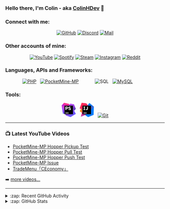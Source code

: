 ### Hello there, I'm Colin - aka [ColinHDev](https://github.com/ColinHDev) 👋

### Connect with me:

<p align="center">
	<a href="https://github.com/ColinHDev"><img src="https://img.icons8.com/bubbles/60/000000/github.png" alt="GitHub"/></a>
	<a href="https://discord.com/invite/cAYKEtaqnp"><img src="https://img.icons8.com/bubbles/60/000000/discord.png" alt="Discord"/></a>
	<a href="mailto:colinh.2911@gmail.com"><img src="https://img.icons8.com/bubbles/60/000000/gmail-new.png" alt="Mail"/></a>
</p>

### Other accounts of mine:

<p align="center">
	<a href="https://youtube.com/ColinHDev"><img src="https://img.icons8.com/bubbles/60/000000/youtube.png" alt="YouTube"/></a>
	<a href="https://open.spotify.com/user/31hlddslorcsvco4j3wipgvt67pm?si=9c143b633e75472b"><img src="https://img.icons8.com/bubbles/60/000000/spotify.png" alt="Spotify"/></a>
	<a href="https://steamcommunity.com/id/ColinHDev/"><img src="https://img.icons8.com/bubbles/60/000000/steam.png" alt="Steam"/></a>
	<a href="https://www.instagram.com/colinhdev/"><img src="https://img.icons8.com/bubbles/60/000000/instagram-new--v2.png" alt="Instagram"/></a>
	<a href="https://www.reddit.com/user/ColinHDev/"><img src="https://img.icons8.com/bubbles/60/000000/reddit.png" alt="Reddit"/></a>
</p>

### Languages, APIs and Frameworks:

<p align="center">
	<a href="https://php.net"><img src="https://img.icons8.com/dusk/50/000000/php-logo.png" alt="PHP"/></a> &nbsp
	<a href="https://pmmp.io"><img src="https://avatars.githubusercontent.com/u/3150836?s=200&v=4" width="42" alt="PocketMine-MP"/></a> &nbsp &nbsp &nbsp &nbsp &nbsp &nbsp
	<img src="https://img.icons8.com/external-soft-fill-juicy-fish/50/000000/external-sql-coding-and-development-soft-fill-soft-fill-juicy-fish.png" alt="SQL"/> &nbsp
	<a href="https://www.mysql.com"><img src="https://img.icons8.com/color/50/000000/mysql-logo.png" alt="MySQL"/></a> &nbsp &nbsp &nbsp &nbsp &nbsp &nbsp
</p>

### Tools:

<p align="center">
	<a href="https://www.jetbrains.com/phpstorm/"><img src="https://raw.githubusercontent.com/JetBrains/logos/96b4e064be1c0c0bee9e0636c925d10aa64732b6/web/phpstorm/phpstorm.svg" width="45" alt="PhpStorm"/></a> &nbsp
	<a href="https://www.jetbrains.com/idea/"><img src="https://raw.githubusercontent.com/JetBrains/logos/96b4e064be1c0c0bee9e0636c925d10aa64732b6/web/intellij-idea/intellij-idea.svg" width="45" alt="IntelliJ IDEA"/></a> &nbsp
	<a href="https://git-scm.com/"><img src="https://img.icons8.com/color/50/000000/git.png" alt="Git"/></a>
</p>

---

### 📺 Latest YouTube Videos
<!-- YOUTUBE:START -->
- [PocketMine-MP Hopper Pickup Test](https://www.youtube.com/watch?v=hVEPiK9KWkA)
- [PocketMine-MP Hopper Pull Test](https://www.youtube.com/watch?v=6NWvr6Kv88E)
- [PocketMine-MP Hopper Push Test](https://www.youtube.com/watch?v=4gSyuViaPaU)
- [PocketMine-MP Issue](https://www.youtube.com/watch?v=WZJLEkgbNUM)
- [TradeMenu「CEconomy」](https://www.youtube.com/watch?v=ed4_q23Zanc)
<!-- YOUTUBE:END -->
➡️ [more videos...](https://youtube.com/ColinHDev)

---

<details>
  <summary>:zap: Recent GitHub Activity</summary>

<!--START_SECTION:activity-->
1. 🗣 Commented on [#4](https://github.com/ColinHDev/ActualAntiXRay/issues/4) in [ColinHDev/ActualAntiXRay](https://github.com/ColinHDev/ActualAntiXRay)
2. ❗️ Closed issue [#4](https://github.com/ColinHDev/ActualAntiXRay/issues/4) in [ColinHDev/ActualAntiXRay](https://github.com/ColinHDev/ActualAntiXRay)
3. 🗣 Commented on [#73](https://github.com/ColinHDev/CPlot/issues/73) in [ColinHDev/CPlot](https://github.com/ColinHDev/CPlot)
4. ❗️ Closed issue [#72](https://github.com/ColinHDev/CPlot/issues/72) in [ColinHDev/CPlot](https://github.com/ColinHDev/CPlot)
5. 🗣 Commented on [#72](https://github.com/ColinHDev/CPlot/issues/72) in [ColinHDev/CPlot](https://github.com/ColinHDev/CPlot)
6. 🎉 Merged PR [#1](https://github.com/ColinHDev/libAsyncEvent/pull/1) in [ColinHDev/libAsyncEvent](https://github.com/ColinHDev/libAsyncEvent)
7. 🗣 Commented on [#1](https://github.com/ColinHDev/libAsyncEvent/issues/1) in [ColinHDev/libAsyncEvent](https://github.com/ColinHDev/libAsyncEvent)
8. 🗣 Commented on [#90](https://github.com/poggit/libasynql/issues/90) in [poggit/libasynql](https://github.com/poggit/libasynql)
9. ❗️ Closed issue [#3](https://github.com/ColinHDev/VanillaHopper/issues/3) in [ColinHDev/VanillaHopper](https://github.com/ColinHDev/VanillaHopper)
10. 🗣 Commented on [#3](https://github.com/ColinHDev/VanillaHopper/issues/3) in [ColinHDev/VanillaHopper](https://github.com/ColinHDev/VanillaHopper)
<!--END_SECTION:activity-->

</details>

<details>
  <summary>:zap: GitHub Stats</summary>

  <img alt="ColinHDev's GitHub Stats" src="https://github-readme-stats.vercel.app/api?username=ColinHDev&theme=dark&count_private=true&show_icons=true&hide_rank=true&include_all_commits=true" />
  <img alt="ColinHDev's GitHub Stats" src="https://github-readme-stats.vercel.app/api/top-langs/?username=ColinHDev&theme=dark&show_icons=true" />
  <img alt="ColinHDev's GitHub Stats" src="https://github-profile-trophy.vercel.app/?username=ColinHDev&theme=darkhub" />

</details>
